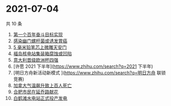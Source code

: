 # 2021-07-04

共 10 条

<!-- BEGIN -->
<!-- 最后更新时间 Sun Jul 04 2021 00:08:00 GMT+0800 (China Standard Time) -->

1. [第一个百年奋斗目标实现](https://www.zhihu.com/search?q=百年奋斗目标)
2. [感染幽门螺杆菌或诱发胃癌](https://www.zhihu.com/search?q=幽门螺杆菌)
3. [5 毫米铅笔芯上微雕天安门](https://www.zhihu.com/search?q=微雕天安门)
4. [福岛核电站集装箱腐蚀或凹陷](https://www.zhihu.com/search?q=福岛核电站)
5. [意大利晋级欧洲杯四强](https://www.zhihu.com/search?q=意大利队)
6. [许愿 2021 下半年](https://www.zhihu.com/search?q=2021 下半年)
7. [明日方舟新活动新模式 ](https://www.zhihu.com/search?q=明日方舟 联锁竞赛)
8. [加拿大气温飙升致上百人死亡](https://www.zhihu.com/search?q=加拿大气温飙升)
9. [合肥市民在延乔路献花](https://www.zhihu.com/search?q=合肥延乔路)
10. [白鹤滩水电站正式投产发电](https://www.zhihu.com/search?q=白鹤滩水电站)

<!-- END -->
